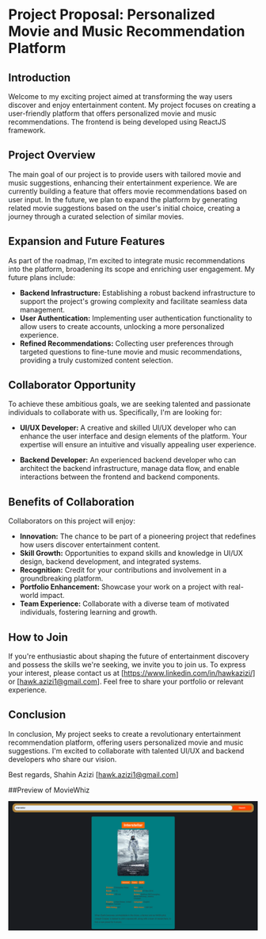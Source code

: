 # Project Proposal: Personalized Movie and Music Recommendation Platform

## Introduction

Welcome to my exciting project aimed at transforming the way users discover and enjoy entertainment content. My project focuses on creating a user-friendly platform that offers personalized movie and music recommendations. The frontend is being developed using ReactJS framework.

## Project Overview

The main goal of our project is to provide users with tailored movie and music suggestions, enhancing their entertainment experience. We are currently building a feature that offers movie recommendations based on user input. In the future, we plan to expand the platform by generating related movie suggestions based on the user's initial choice, creating a journey through a curated selection of similar movies.

## Expansion and Future Features

As part of the roadmap, I'm excited to integrate music recommendations into the platform, broadening its scope and enriching user engagement. My future plans include:

- **Backend Infrastructure:** Establishing a robust backend infrastructure to support the project's growing complexity and facilitate seamless data management.
- **User Authentication:** Implementing user authentication functionality to allow users to create accounts, unlocking a more personalized experience.
- **Refined Recommendations:** Collecting user preferences through targeted questions to fine-tune movie and music recommendations, providing a truly customized content selection.

## Collaborator Opportunity

To achieve these ambitious goals, we are seeking talented and passionate individuals to collaborate with us. Specifically, I'm are looking for:

- **UI/UX Developer:** A creative and skilled UI/UX developer who can enhance the user interface and design elements of the platform. Your expertise will ensure an intuitive and visually appealing user experience.

- **Backend Developer:** An experienced backend developer who can architect the backend infrastructure, manage data flow, and enable interactions between the frontend and backend components.

## Benefits of Collaboration

Collaborators on this project will enjoy:

- **Innovation:** The chance to be part of a pioneering project that redefines how users discover entertainment content.
- **Skill Growth:** Opportunities to expand skills and knowledge in UI/UX design, backend development, and integrated systems.
- **Recognition:** Credit for your contributions and involvement in a groundbreaking platform.
- **Portfolio Enhancement:** Showcase your work on a project with real-world impact.
- **Team Experience:** Collaborate with a diverse team of motivated individuals, fostering learning and growth.

## How to Join

If you're enthusiastic about shaping the future of entertainment discovery and possess the skills we're seeking, we invite you to join us. To express your interest, please contact us at [https://www.linkedin.com/in/hawkazizi/] or [hawk.azizi1@gmail.com]. Feel free to share your portfolio or relevant experience.


## Conclusion

In conclusion, My project seeks to create a revolutionary entertainment recommendation platform, offering users personalized movie and music suggestions. I'm  excited to collaborate with talented UI/UX and backend developers who share our vision.

Best regards,
Shahin Azizi
[hawk.azizi1@gmail.com]

<!-- Placeholder for Images and Previews -->
##Preview of MovieWhiz

![Project Preview 2](./MovieWhizAsset.png)

